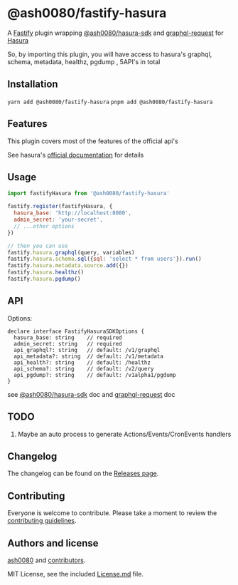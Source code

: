 # @ash0080/fastify-hasura

A [Fastify](https://github.com/fastify/fastify) plugin wrapping [@ash0080/hasura-sdk](https://github.com/ash0080/hasura-sdk) and [graphql-request](https://github.com/prisma-labs/graphql-request)
for [Hasura](https://github.com/hasura/graphql-engine)

So, by importing this plugin, you will have access to hasura's graphql, schema, metadata, healthz, pgdump , 5API's in total

## Installation
```yarn add @ash0080/fastify-hasura```
```pnpm add @ash0080/fastify-hasura```

## Features
This plugin covers most of the features of the official api's

See hasura's [official documentation](https://hasura.io/docs/latest/graphql/core/api-reference/index.html) for details

## Usage
```js
import fastifyHasura from '@ash0080/fastify-hasura'

fastify.register(fastifyHasura, {
  hasura_base: 'http://localhost:8080',
  admin_secret: 'your-secret',
  // ...other options
})

// then you can use
fastify.hasura.graphql(query, variables)
fastify.hasura.schema.sql({sql: 'select * from users'}).run()
fastify.hasura.metadata.source.add({})
fastify.hasura.healthz()
fastify.hasura.pgdump()
```

## API

Options:
```
declare interface FastifyHasuraSDKOptions {
  hasura_base: string    // required
  admin_secret: string   // required
  api_graphql?: string   // default: /v1/graphql
  api_metadata?: string  // default: /v1/metadata
  api_health?: string    // default: /healthz
  api_schema?: string    // default: /v2/query
  api_pgdump?: string    // default: /v1alpha1/pgdump
}
```

see [@ash0080/hasura-sdk](https://github.com/ash0080/hasura-sdk#api) doc
and [graphql-request](https://github.com/prisma-labs/graphql-request#examples) doc

## TODO
1. Maybe an auto process to generate Actions/Events/CronEvents handlers

## Changelog

The changelog can be found on the [Releases page](/releases).

## Contributing

Everyone is welcome to contribute. Please take a moment to review the [contributing guidelines](Contributing.md).

## Authors and license

[ash0080](Beorn) and [contributors](/graphs/contributors).

MIT License, see the included [License.md](License.md) file.
